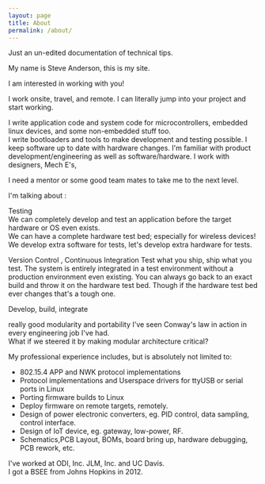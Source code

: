 ```yaml
---
layout: page
title: About
permalink: /about/
---
```


Just an un-edited documentation of technical tips.  
  
My name is Steve Anderson, this is my site.

I am interested in working with you!  
  
I work onsite, travel, and remote.  I can literally jump into your project and start working.

I write application code and system code for microcontrollers, embedded linux devices, and some non-embedded stuff too.  
I write bootloaders and tools to make development and testing possible.
I keep software up to date with hardware changes.
I'm familiar with product development/engineering as well as software/hardware.
I work with designers, Mech E's, 
  
I need a mentor or some good team mates to take me to the next level.  
  
  
I'm talking about :  
  
Testing  
We can completely develop and test an application before the target hardware or OS even exists.  
We can have a complete hardware test bed; especially for wireless devices!  
We develop extra software for tests, let's develop extra hardware for tests.  

Version Control , Continuous Integration 
Test what you ship, ship what you test.  The system is entirely integrated in a test environment
without a production environment even existing.  You can always go back to an exact build
and throw it on the hardware test bed.  Though if the hardware test bed ever changes that's a tough one.

Develop, build, integrate  
  
  
really good modularity and portability
I've seen Conway's law in action in every engineering job I've had.  
What if we steered it by making modular architecture critical?
  

  
My professional experience includes, but is absolutely not limited to: 
  
- 802.15.4 APP and NWK protocol implementations
- Protocol implementations and Userspace drivers for ttyUSB or serial ports in Linux
- Porting firmware builds to Linux
- Deploy firmware on remote targets, remotely. 
- Design of power electronic converters, eg. PID control, data sampling, control interface.
- Design of IoT device, eg. gateway, low-power, RF.
- Schematics,PCB Layout, BOMs, board bring up, hardware debugging, PCB rework, etc.


I've worked at ODI, Inc.  JLM, Inc.  and UC Davis.  
I got a BSEE from Johns Hopkins in 2012.
